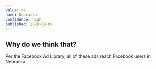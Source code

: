 ```yaml
---
value: ne
name: Nebraska
confidence: high
published: 2020-09-09
---
```


## Why do we think that?

Per the Facebook Ad Library, all of these ads reach Facebook users in Nebraska.
